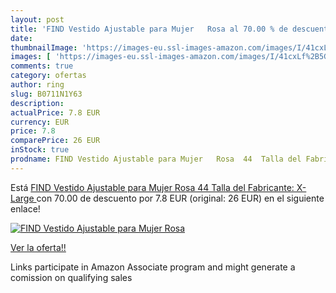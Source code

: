 ```yaml
---
layout: post
title: 'FIND Vestido Ajustable para Mujer   Rosa al 70.00 % de descuento'
date: 
thumbnailImage: 'https://images-eu.ssl-images-amazon.com/images/I/41cxLf%2B5GUL._SL200_.jpg'
images: [ 'https://images-eu.ssl-images-amazon.com/images/I/41cxLf%2B5GUL._SL200_.jpg' ]
comments: true
category: ofertas
author: ring
slug: B0711N1Y63
description:
actualPrice: 7.8 EUR
currency: EUR
price: 7.8
comparePrice: 26 EUR
inStock: true
prodname: FIND Vestido Ajustable para Mujer   Rosa  44  Talla del Fabricante: X-Large 
---
```


Está [FIND Vestido Ajustable para Mujer   Rosa  44  Talla del Fabricante: X-Large ](https://www.amazon.es/dp/B0711N1Y63/?tag=tolees-21) con 70.00 de descuento por 7.8 EUR (original: 26 EUR) en el siguiente enlace!

[![FIND Vestido Ajustable para Mujer   Rosa](https://images-eu.ssl-images-amazon.com/images/I/41cxLf%2B5GUL._SL200_.jpg)](https://www.amazon.es/dp/B0711N1Y63/?tag=tolees-21)

[Ver la oferta!!](https://www.amazon.es/dp/B0711N1Y63/?tag=tolees-21)

Links participate in Amazon Associate program and might generate a comission on qualifying sales


